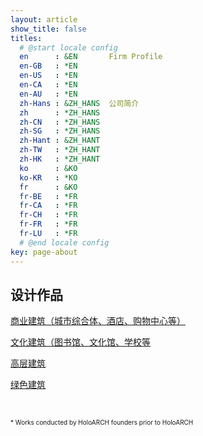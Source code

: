 ```yaml
---
layout: article
show_title: false
titles:
  # @start locale config
  en      : &EN       Firm Profile
  en-GB   : *EN
  en-US   : *EN
  en-CA   : *EN
  en-AU   : *EN
  zh-Hans : &ZH_HANS  公司简介
  zh      : *ZH_HANS
  zh-CN   : *ZH_HANS
  zh-SG   : *ZH_HANS
  zh-Hant : &ZH_HANT
  zh-TW   : *ZH_HANT
  zh-HK   : *ZH_HANT
  ko      : &KO      
  ko-KR   : *KO
  fr      : &KO
  fr-BE   : *FR
  fr-CA   : *FR
  fr-CH   : *FR
  fr-FR   : *FR
  fr-LU   : *FR
  # @end locale config
key: page-about
---
```

## 设计作品
[商业建筑（城市综合体、酒店、购物中心等）](/projects/commercial.html)

[文化建筑（图书馆、文化馆、学校等](/projects/institutional.html)

[高层建筑](/projects/highrise.html)

[绿色建筑](/projects/green-building.html)



  <br>


 
 <font size="1">* Works conducted by HoloARCH founders prior to HoloARCH</font>

